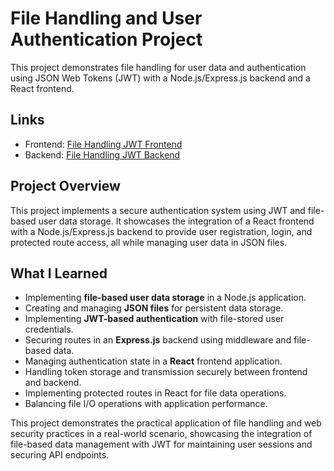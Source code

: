 # File Handling and User Authentication Project

This project demonstrates file handling for user data and authentication using JSON Web Tokens (JWT) with a Node.js/Express.js backend and a React frontend.

## Links

- Frontend: [File Handling JWT Frontend]('https://file-based-user-data-storage.vercel.app/)
- Backend: [File Handling JWT Backend]('https://file-based-user-data-storage-backend.onrender.com/')

## Project Overview

This project implements a secure authentication system using JWT and file-based user data storage. It showcases the integration of a React frontend with a Node.js/Express.js backend to provide user registration, login, and protected route access, all while managing user data in JSON files.

## What I Learned

- Implementing **file-based user data storage** in a Node.js application.
- Creating and managing **JSON files** for persistent data storage.
- Implementing **JWT-based authentication** with file-stored user credentials.
- Securing routes in an **Express.js** backend using middleware and file-based data.
- Managing authentication state in a **React** frontend application.
- Handling token storage and transmission securely between frontend and backend.
- Implementing protected routes in React for file data operations.
- Balancing file I/O operations with application performance.

This project demonstrates the practical application of file handling and web security practices in a real-world scenario, showcasing the integration of file-based data management with JWT for maintaining user sessions and securing API endpoints.